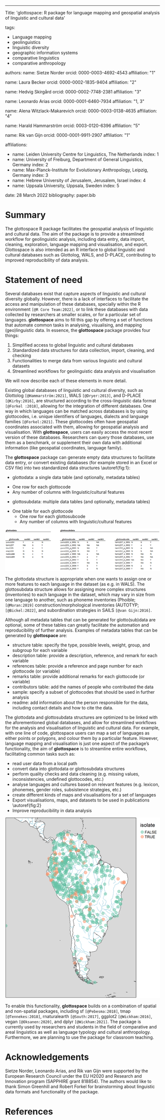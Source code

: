---
Title: 'glottospace: R package for language mapping and geospatial analysis of linguistic and cultural data'

tags:
  - Language mapping
  - geolinguistics
  - linguistic diversity
  - geographic information systems
  - comparative linguistics
  - comparative anthropology

authors:
name: Sietze Norder
orcid: 0000-0003-4692-4543
affiliation: "1"

name: Laura Becker
orcid: 0000-0002-1835-9404
affiliation: "2"

name: Hedvig Skirgård
orcid: 0000-0002-7748-2381
affiliation: "3"

name: Leonardo Arias
orcid: 0000-0001-6460-7934
affiliation: "1, 3"

name: Alena Witzlack-Makarevich
orcid: 0000-0003-0138-4635 
affiliation: "4"

name: Harald Hammarström
orcid: 0003-0120-6396
affiliation: "5"

name: Rik van Gijn
orcid: 0000-0001-9911-2907
affiliation: "1"

affiliations: 
  - name: Leiden University Centre for Linguistics, The Netherlands
    index: 1
  - name: University of Freiburg, Department of General Linguistics, Germany
    index: 2
  - name: Max-Planck-Institute for Evolutionary Anthropology, Leipzig, Germany
    index: 3
  - name: Hebrew University of Jerusalem, Jerusalem, Israel
    index: 4
  - name: Uppsala University, Uppsala, Sweden
    index: 5

date: 28 March 2022
bibliography: paper.bib

# Summary

The glottospace R package facilitates the geospatial analysis of linguistic and cultural data. The aim of the package is to provide a streamlined workflow for geolinguistic analysis, including data entry, data import, cleaning, exploration, language mapping and visualisation, and export. Glottospace is also intended as an R interface to global linguistic and cultural databases such as Glottolog, WALS, and D-PLACE, contributing to improved reproducibility of data analysis.

# Statement of need

Several databases exist that capture aspects of linguistic and cultural diversity globally. However,  there is a lack of interfaces to facilitate the access and manipulation of these databases, specially within the R environment `[@R Core Team:2022]`, or to link these databases with data collected by researchers at smaller scales, or for a particular set of languages. **glottospace** aims to fill this gap by offering a set of functions that automate common tasks in analysing, visualising, and mapping (geo)linguistic data. In essence, the **glottospace** package provides four things: 

1.	Simplified access to global linguistic and cultural databases
1.	Standardized data structures for data collection, import, cleaning, and checking
1.	Functionalities to merge data from various linguistic and cultural datasets
1.	Streamlined workflows for geolinguistic data analysis and visualisation

We will now describe each of these elements in more detail.

Existing global databases of linguistic and cultural diversity, such as Glottolog `[@Hammarström:2021]`, WALS `[@Dryer:2013]`, and D-PLACE `[@Kirby:2016]`, are structured according to the cross-linguistic data format `[@Forkel :2018]`, allowing for the integration of different databases. One way in which languages can be matched across databases is by using glottocodes, i.e. unique identifiers of languages, dialects and language families `[@Forkel:2021]`. These glottocodes often have geospatial coordinates associated with them, allowing for geospatial analysis and visualisation. With **glottospace**, users can easily access the most recent version of these databases. Researchers can query those databases, use them as a benchmark, or supplement their own data with additional information (like geospatial coordinates, language family).  

The **glottospace** package can generate empty data structures to facilitate data entry, or convert existing databases (for example stored in an Excel or CSV file) into two standardized data structures \autoref{fig:1}: 
*	glottodata: a single data table (and optionally, metadata tables)
  +	One row for each glottocode
  +	Any number of columns with linguistic/cultural features
*	glottosubdata: multiple data tables (and optionally, metadata tables)
  +	One table for each glottocode
    -	One row for each glottosubcode
    -	Any number of columns with linguistic/cultural features

![Examples of glottodata (left) and glottosubdata (right) without metadata tables.\label{fig:1}](joss_glottodata_subdata.png)
 
The glottodata structure is appropriate when one wants to assign one or more features to each language in the dataset (as e.g. in WALS). The glottosubdata structure allows for assigning more complex structures (inventories) to each language in the dataset, which may vary in size from one language to another, such as phoneme inventories (Phoible;  `[@Moran:2019]` construction/morphological inventories (AUTOTYP; `[@Bickel:2022]`, and subordination strategies in SAILS `[@van Gijn:2016]`. 

Although all metadata tables that can be generated for glotto(sub)data are optional, some of these tables can greatly facilitate the automation and reproducibility of further analysis. Examples of metadata tables that can be generated by **glottospace** are:
*	structure table: specify the type, possible levels, weight, group, and subgroup for each variable
*	description table: provide a description, reference, and remark for each variable
*	references table: provide a reference and page number for each glottocode (or variable)
*	remarks table: provide additional remarks for each glottocode (or variable)
*	contributors table: add the names of people who contributed the data 
*	sample: specify a subset of glottocodes that should be used in further analysis
*	readme: add information about the person responsible for the data, including contact details and how to cite the data.

The glottodata and glottosubdata structures are optimized to be linked with the aforementioned global databases, and allow for streamlined workflows for the analysis and visualisation of linguistic and cultural data. For example, with one line of code, glottospace users can map a set of languages as either points or polygons, and colour them by a particular feature. However, language mapping and visualisation is just one aspect of the package’s functionality, the aim of **glottospace** is to streamline entire workflows, facilitating common tasks such as: 
*	read user data from a local path
*	convert data into glottodata or glottosubdata structures
*	perform quality checks and data cleaning (e.g. missing values, inconsistencies, undefined glottocodes, etc.)
*	analyse languages and cultures based on relevant features (e.g. lexicon, phonemes, gender roles, subsistence strategies, etc.)
*	create different kinds of maps and visualisations for a set of languages
*	Export visualisations, maps, and datasets to be used in publications \autoref{fig:2}
*	Improve reproducibility in data analysis

![Isolate languages in South America, with major rivers in the background. This visualisation is generated with **glottospace** using one line of code. Although other map projections are supported, the default projection is the equal-area Eckert IV projection (following `[@McNew:2019]`).  \label{fig:2}](joss_isolates.png)
 
To enable this functionality, **glottospace** builds on a combination of spatial and non-spatial packages, including sf `[@Pebesma:2018]`, tmap `[@Tennekes:2018]`, rnaturalearth `[@South:2017]`, ggplot2 `[@Wickham:2016]`, vegan `[@Oksanen:2020]`, and dplyr `[@Wickham:2021]`. The package is currently used by researchers and students in the field of comparative and areal linguistics as well as language typology and cultural anthropology. Furthermore, we are planning to use the package for classroom teaching. 

# Acknowledgements
Sietze Norder, Leonardo Arias, and Rik van Gijn were supported by the European Research Council under the EU H2020 and Research and Innovation program (SAPPHIRE grant 818854). The authors would like to thank Simon Greenhill and Robert Forkel for brainstorming about linguistic data formats and functionality of the package. 

# References
